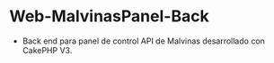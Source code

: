 # Web-MalvinasPanel-Back
- Back end para panel de control API de Malvinas desarrollado con CakePHP V3. 
